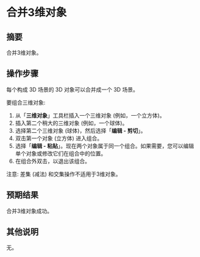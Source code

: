 # 合并3维对象

## 摘要

合并3维对象。

## 操作步骤

每个构成 3D 场景的 3D 对象可以合并成一个 3D 场景。

要组合三维对象:

1. 从「**三维对象**」工具栏插入一个三维对象 (例如，一个立方体)。
2. 插入第二个稍大的三维对象 (例如，一个球体)。
3. 选择第二个三维对象 (球体)，然后选择「**编辑 - 剪切**」。
4. 双击第一个对象 (立方体) 进入组合。
5. 选择「**编辑 - 粘贴**」。现在两个对象属于同一个组合。如果需要，您可以编辑单个对象或修改它们在组合中的位置。
6. 在组合外双击，以退出该组合。

注意: 差集 (减法) 和交集操作不适用于3维对象。

## 预期结果

合并3维对象成功。

## 其他说明

无。
